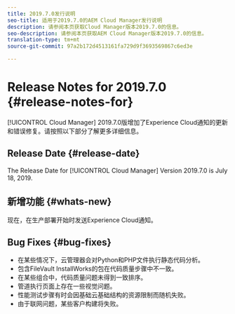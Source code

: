 ```yaml
---
title: 2019.7.0发行说明
seo-title: 适用于2019.7.0的AEM Cloud Manager发行说明
description: 请参阅本页获取Cloud Manager版本2019.7.0的信息。
seo-description: 请参阅本页获取AEM Cloud Manager版本2019.7.0的信息。
translation-type: tm+mt
source-git-commit: 97a2b172d4513161fa729d9f3693569867c6ed3e

---
```


# Release Notes for 2019.7.0 {#release-notes-for}

[!UICONTROL Cloud Manager] 2019.7.0版增加了Experience Cloud通知的更新和错误修复。请按照以下部分了解更多详细信息。

## Release Date {#release-date}

The Release Date for [!UICONTROL Cloud Manager] Version 2019.7.0 is July 18, 2019.

## 新增功能 {#whats-new}

现在，在生产部署开始时发送Experience Cloud通知。

## Bug Fixes {#bug-fixes}

* 在某些情况下，云管理器会对Python和PHP文件执行静态代码分析。
* 包含FileVault InstallWorks的包在代码质量步骤中不一致。
* 在某些组合中，代码质量问题未得到一致排序。
* 管道执行页面上存在一些视觉问题。
* 性能测试步骤有时会因基础云基础结构的资源限制而随机失败。
* 由于联网问题，某些客户构建将失败。